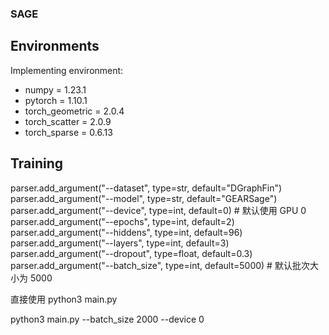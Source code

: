 
### SAGE
## Environments
Implementing environment:  
- numpy = 1.23.1  
- pytorch = 1.10.1  
- torch_geometric = 2.0.4  
- torch_scatter = 2.0.9  
- torch_sparse = 0.6.13  


## Training

parser.add_argument("--dataset", type=str, default="DGraphFin")
parser.add_argument("--model", type=str, default="GEARSage")
parser.add_argument("--device", type=int, default=0)  # 默认使用 GPU 0
parser.add_argument("--epochs", type=int, default=2)
parser.add_argument("--hiddens", type=int, default=96)
parser.add_argument("--layers", type=int, default=3)
parser.add_argument("--dropout", type=float, default=0.3)
parser.add_argument("--batch_size", type=int, default=5000)  # 默认批次大小为 5000


直接使用
python3 main.py

python3 main.py --batch_size 2000 --device 0
